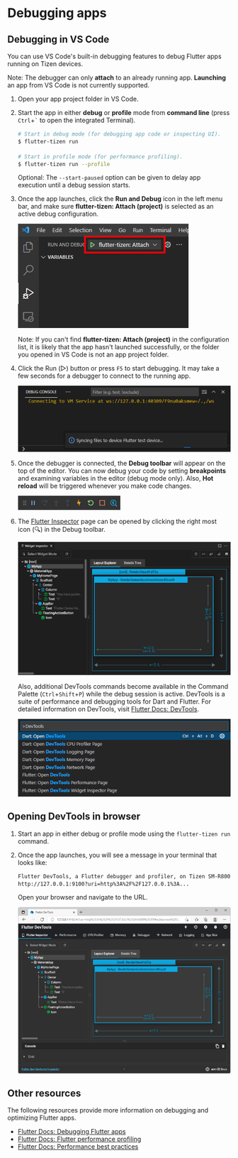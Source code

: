 # Debugging apps

## Debugging in VS Code

You can use VS Code's built-in debugging features to debug Flutter apps running on Tizen devices.

Note: The debugger can only **attach** to an already running app. **Launching** an app from VS Code is not currently supported.

1. Open your app project folder in VS Code.

1. Start the app in either **debug** or **profile** mode from **command line** (press `Ctrl`+<code>`</code> to open the integrated Terminal).

   ```sh
   # Start in debug mode (for debugging app code or inspecting UI).
   $ flutter-tizen run

   # Start in profile mode (for performance profiling).
   $ flutter-tizen run --profile
   ```

   Optional: The `--start-paused` option can be given to delay app execution until a debug session starts.

1. Once the app launches, click the **Run and Debug** icon in the left menu bar, and make sure **flutter-tizen: Attach (project)** is selected as an active debug configuration.

   ![Debug configuration](images/vs-code-debug-config.png)

   Note: If you can't find **flutter-tizen: Attach (project)** in the configuration list, it is likely that the app hasn't launched successfully, or the folder you opened in VS Code is not an app project folder.

1. Click the Run (▷) button or press `F5` to start debugging. It may take a few seconds for a debugger to connect to the running app.

   ![Connecting](images/vs-code-connecting.png)

1. Once the debugger is connected, the **Debug toolbar** will appear on the top of the editor. You can now debug your code by setting **breakpoints** and examining variables in the editor (debug mode only). Also, **Hot reload** will be triggered whenever you make code changes.

   ![Debug toolbar](images/vs-code-debug-toolbar.png)

1. The [Flutter Inspector](https://flutter.dev/docs/development/tools/devtools/inspector) page can be opened by clicking the right most icon (🔍) in the Debug toolbar.

   ![Widget Inspector](images/vs-code-widget-inspector.png)

   Also, additional DevTools commands become available in the Command Palette (`Ctrl`+`Shift`+`P`) while the debug session is active. DevTools is a suite of performance and debugging tools for Dart and Flutter. For detailed information on DevTools, visit [Flutter Docs: DevTools](https://flutter.dev/docs/development/tools/devtools/overview).

   ![Command palette](images/vs-code-command-palette.png)

## Opening DevTools in browser

1. Start an app in either debug or profile mode using the `flutter-tizen run` command.

1. Once the app launches, you will see a message in your terminal that looks like:

   ```sh
   Flutter DevTools, a Flutter debugger and profiler, on Tizen SM-R800 is available at:
   http://127.0.0.1:9100?uri=http%3A%2F%2F127.0.0.1%3A...
   ```

   Open your browser and navigate to the URL.

   ![DevTools](images/devtools-browser.png)

## Other resources

The following resources provide more information on debugging and optimizing Flutter apps.

- [Flutter Docs: Debugging Flutter apps](https://docs.flutter.dev/testing/debugging)
- [Flutter Docs: Flutter performance profiling](https://docs.flutter.dev/perf/ui-performance)
- [Flutter Docs: Performance best practices](https://docs.flutter.dev/perf/best-practices)
